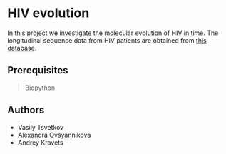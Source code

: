 # HIV evolution

In this project we investigate the molecular evolution of HIV in time. The longitudinal sequence data from HIV patients are obtained from [this database](https://hiv.biozentrum.unibas.ch).

## Prerequisites
> Biopython

## Authors

- Vasily Tsvetkov
- Alexandra Ovsyannikova
- Andrey Kravets